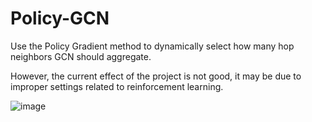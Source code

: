 # Policy-GCN
Use the Policy Gradient method to dynamically select how many hop neighbors GCN should aggregate.

However, the current effect of the project is not good, it may be due to improper settings related to reinforcement learning.

![image](https://user-images.githubusercontent.com/45729630/202881140-5bbf685d-0980-497a-93db-f8b9bc05733d.png)

